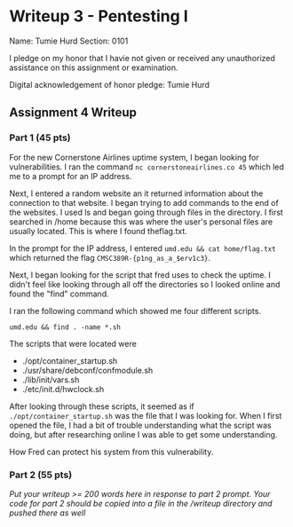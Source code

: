 Writeup 3 - Pentesting I
======

Name: Tumie Hurd
Section: 0101

I pledge on my honor that I havie not given or received any unauthorized assistance on this assignment or examination.

Digital acknowledgement of honor pledge: Tumie Hurd

## Assignment 4 Writeup

### Part 1 (45 pts)

For the new Cornerstone Airlines uptime system, I began looking for vulnerabilities.
I ran the command ```nc cornerstoneairlines.co 45``` which led me to a prompt for an IP address.

Next, I entered a random website an it returned information about the connection to that website. I began trying to add commands to the end of the websites. I used ls and began going through files in the directory.  I first searched in /home because this was where the user's personal files are usually located.  This is where I found theflag.txt.

In the prompt for the IP address, I entered ```umd.edu && cat home/flag.txt``` which returned the flag ```CMSC389R-{p1ng_as_a_$erv1c3}```.


Next, I began looking for the script that fred uses to check the uptime. I didn't feel like looking through all off the directories so I looked online and found the "find" command.

I ran the following command which showed me four different scripts.

```umd.edu && find . -name *.sh```

The scripts that were located were
* ./opt/container_startup.sh
* ./usr/share/debconf/confmodule.sh
* ./lib/init/vars.sh
* ./etc/init.d/hwclock.sh

After looking through these scripts, it seemed as if ```./opt/container_startup.sh``` was the file that I was looking for.  When I first opened the file, I had a bit of trouble understanding what the script was doing, but after researching online I was able to get some understanding.


How Fred can protect his system from this vulnerability.


### Part 2 (55 pts)
*Put your writeup >= 200 words here in response to part 2 prompt. Your code for part 2 should be copied into a file in the /writeup directory and pushed there as well*
